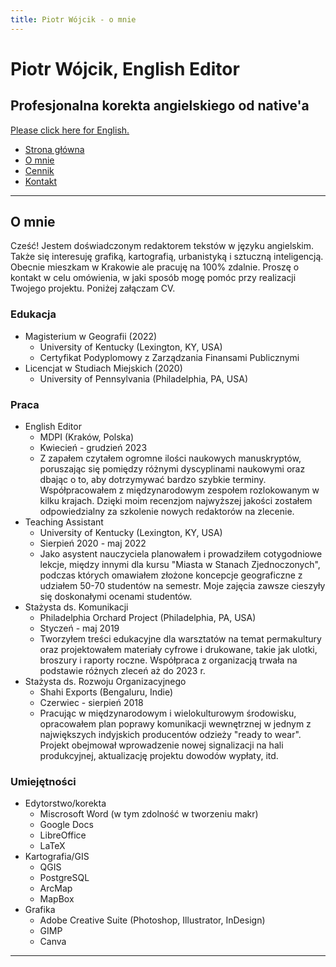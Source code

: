 ```yaml
---
title: Piotr Wójcik - o mnie
---
```


# Piotr Wójcik, English Editor
## Profesjonalna korekta angielskiego od native'a
[Please click here for English.](about.md)

- [Strona główna](index.md)
- [O mnie](omnie.md)
- [Cennik](cennik.md)
- [Kontakt](kontakt.md)

---

## O mnie

Cześć! Jestem doświadczonym redaktorem tekstów w języku angielskim. Także się interesuję grafiką, kartografią, urbanistyką i sztuczną inteligencją. Obecnie mieszkam w Krakowie ale pracuję na 100% zdalnie. Proszę o kontakt w celu omówienia, w jaki sposób mogę pomóc przy realizacji Twojego projektu. Poniżej załączam CV.

### Edukacja

- Magisterium w Geografii (2022)
  - University of Kentucky (Lexington, KY, USA)
  - Certyfikat Podyplomowy z Zarządzania Finansami Publicznymi
- Licencjat w Studiach Miejskich (2020)
  - University of Pennsylvania (Philadelphia, PA, USA)

### Praca

- English Editor
  - MDPI (Kraków, Polska)
  - Kwiecień - grudzień 2023
  - Z zapałem czytałem ogromne ilości naukowych manuskryptów, poruszając się pomiędzy różnymi dyscyplinami naukowymi oraz dbając o to, aby dotrzymywać bardzo szybkie terminy. Współpracowałem z międzynarodowym zespołem rozlokowanym w kilku krajach. Dzięki moim recenzjom najwyższej jakości zostałem odpowiedzialny za szkolenie nowych redaktorów na zlecenie.
- Teaching Assistant
  - University of Kentucky (Lexington, KY, USA)
  - Sierpień 2020 - maj 2022
  - Jako asystent nauczyciela planowałem i prowadziłem cotygodniowe lekcje, między innymi dla kursu "Miasta w Stanach Zjednoczonych", podczas których omawiałem złożone koncepcje geograficzne z udziałem 50-70 studentów na semestr. Moje zajęcia zawsze cieszyły się doskonałymi ocenami studentów.
- Stażysta ds. Komunikacji
  - Philadelphia Orchard Project (Philadelphia, PA, USA)
  - Styczeń - maj 2019
  - Tworzyłem treści edukacyjne dla warsztatów na temat permakultury oraz projektowałem materiały cyfrowe i drukowane, takie jak ulotki, broszury i raporty roczne. Współpraca z organizacją trwała na podstawie różnych zleceń aż do 2023 r.
- Stażysta ds. Rozwoju Organizacyjnego
  - Shahi Exports (Bengaluru, Indie)
  - Czerwiec - sierpień 2018
  - Pracując w międzynarodowym i wielokulturowym środowisku, opracowałem plan poprawy komunikacji wewnętrznej w jednym z największych indyjskich producentów odzieży "ready to wear". Projekt obejmował wprowadzenie nowej signalizacji na hali produkcyjnej, aktualizację projektu dowodów wypłaty, itd.

### Umiejętności

- Edytorstwo/korekta
  - Miscrosoft Word (w tym zdolność w tworzeniu makr)
  - Google Docs
  - LibreOffice
  - LaTeX
- Kartografia/GIS
  - QGIS
  - PostgreSQL
  - ArcMap
  - MapBox
- Grafika
  - Adobe Creative Suite (Photoshop, Illustrator, InDesign)
  - GIMP
  - Canva

---